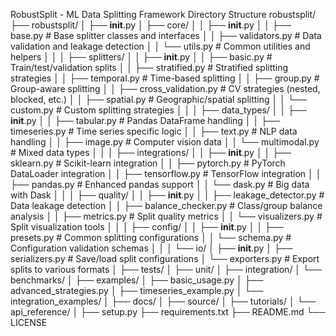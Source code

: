 RobustSplit - ML Data Splitting Framework
Directory Structure
robustsplit/
├── robustsplit/
│   ├── __init__.py
│   ├── core/
│   │   ├── __init__.py
│   │   ├── base.py              # Base splitter classes and interfaces
│   │   ├── validators.py        # Data validation and leakage detection
│   │   └── utils.py            # Common utilities and helpers
│   │
│   ├── splitters/
│   │   ├── __init__.py
│   │   ├── basic.py            # Train/test/validation splits
│   │   ├── stratified.py       # Stratified splitting strategies
│   │   ├── temporal.py         # Time-based splitting
│   │   ├── group.py            # Group-aware splitting
│   │   ├── cross_validation.py # CV strategies (nested, blocked, etc.)
│   │   ├── spatial.py          # Geographic/spatial splitting
│   │   └── custom.py           # Custom splitting strategies
│   │
│   ├── data_types/
│   │   ├── __init__.py
│   │   ├── tabular.py          # Pandas DataFrame handling
│   │   ├── timeseries.py       # Time series specific logic
│   │   ├── text.py             # NLP data handling
│   │   ├── image.py            # Computer vision data
│   │   └── multimodal.py       # Mixed data types
│   │
│   ├── integrations/
│   │   ├── __init__.py
│   │   ├── sklearn.py          # Scikit-learn integration
│   │   ├── pytorch.py          # PyTorch DataLoader integration
│   │   ├── tensorflow.py       # TensorFlow integration
│   │   ├── pandas.py           # Enhanced pandas support
│   │   └── dask.py             # Big data with Dask
│   │
│   ├── quality/
│   │   ├── __init__.py
│   │   ├── leakage_detector.py # Data leakage detection
│   │   ├── balance_checker.py  # Class/group balance analysis
│   │   ├── metrics.py          # Split quality metrics
│   │   └── visualizers.py      # Split visualization tools
│   │
│   ├── config/
│   │   ├── __init__.py
│   │   ├── presets.py          # Common splitting configurations
│   │   └── schema.py           # Configuration validation schemas
│   │
│   └── io/
│       ├── __init__.py
│       ├── serializers.py      # Save/load split configurations
│       └── exporters.py        # Export splits to various formats
│
├── tests/
│   ├── unit/
│   ├── integration/
│   └── benchmarks/
│
├── examples/
│   ├── basic_usage.py
│   ├── advanced_strategies.py
│   ├── timeseries_example.py
│   └── integration_examples/
│
├── docs/
│   ├── source/
│   ├── tutorials/
│   └── api_reference/
│
├── setup.py
├── requirements.txt
├── README.md
└── LICENSE
